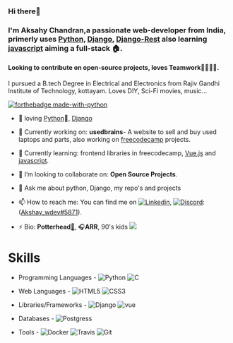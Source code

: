 <!--[![flyhigh][banner]]-->
### Hi there👋
### I'm Aksahy Chandran,a passionate web-developer from India, primerly uses [Python][python], [Django][django], [Django-Rest][django_rest] also learning [javascript][javascript] aiming a full-stack 🏠.
#### Looking to contribute on open-source projects, loves Teamwork👨‍👩‍👦‍👦.

I pursued a B.tech Degree in Electrical and Electronics from Rajiv Gandhi Institute of Technology, kottayam. Loves DIY, Sci-Fi movies, music...
<!--
**Akshay-ch-dj/Akshay-ch-dj** is a ✨ _special_ ✨ repository because its `README.md` (this file) appears on your GitHub profile.-->

[![forthebadge made-with-python](https://forthebadge.com/images/badges/made-with-python.svg)](https://github.com/Akshay-ch-dj)

- 💜 loving [Python][python]🐍, [Django][django] 

- 🔭 Currently working on: **usedbrains**- A website to sell and buy used laptops and parts, also working on [freecodecamp][freecodecamp] projects.
 
- 🌱 Currently learning: frontend libraries in freecodecamp, [Vue.js][vue] and [javascript][javascript].
   
- 👯 I’m looking to collaborate on: **Open Source Projects**.
<!-- 🤔 I’m looking for help with ...-->
- 💬 Ask me about python, Django, my repo's and projects

- 📫 How to reach me: You can find me on [![Linkedin](https://img.shields.io/badge/-LinkedIn-blue?style=flat&logo=Linkedin&logoColor=white)][linkedin], [![Discord](https://img.shields.io/badge/-Docker-0066cc?style=flat&logo=Docker&logoColor=4da6ff)][discord]: ([Akshay_wdev#5871][discord]).
<!-- 😄 Pronouns: ...-->
- ⚡ Bio: **Potterhead**[🧹️][potterhead], 🎧**ARR**, 90's kids <img src="https://img.shields.io/badge/-SWAG-ff9f40?style=social&logo=Windows-XP&logoColor=1c56ba">

<!--🏡 [website][website] **|** 
🐦 [twitter][twitter] **|** 
📺 [youtube][youtube] **|** 
🎥 [twitch][twitch] **|** 
📦 [npm][npm] **|** 
📷 [instagram][instagram] **|** 
👔 [linkedin][linkedin]-->

# Skills #
 
- Programming Languages - <img alt="Python" src="https://img.shields.io/badge/-Python-597fbd?logo=Python&logoColor=White&style=flat-square"> <img alt="C" src="https://img.shields.io/badge/-5d646e?logo=C&logoColor=e6f0ff&style=flat-square">

- Web Languages - <img alt="HTML5" src="https://img.shields.io/badge/-HTML-Red?logo=HTML5&logoColor=White&style=flat-square"> <img alt="CSS3" src="https://img.shields.io/badge/-CSS-00804a?logo=CSS3&logoColor=c9f2d8&style=flat-square">

- Libraries/Frameworks - <img alt="Django" src="https://img.shields.io/badge/-Django-2f5c46?logo=Django&logoColor=Green&style=flat-square"> <img alt="vue" src="https://img.shields.io/badge/-Vue.js-38c981?logo=Vue.js&logoColor=White&style=flat-square">

- Databases - <img alt="Postgress" src="https://img.shields.io/badge/-PostgreSQL-368abf?logo=PostgreSQL&logoColor=00406e&style=flat-square"> 
- Tools - <img alt="Docker" src="https://img.shields.io/badge/-Docker-0083bf?logo=Docker&logoColor=White&style=flat-square"> <img alt="Travis" src="https://img.shields.io/badge/-Travis-Yellow?logo=Travis&logoColor=Yelllow&style=flat-square"> <img alt="Git" src="https://img.shields.io/badge/-Git-Red?logo=Git&logoColor=White&style=flat-square">

[banner]: #
[javascript]: https://www.javascript.com/
[vue]: https://vuejs.org/
[python]: https://www.python.org/
[django]: https://www.djangoproject.com/
[django_rest]: https://www.django-rest-framework.org/
[docker]: https://www.docker.com/
[travis]: https://travis-ci.org/
[freecodecamp]: https://www.freecodecamp.org/
[codepen]: https://codepen.io/
[html5]: https://developer.mozilla.org/en-US/docs/Web/Guide/HTML/HTML5
[css3]: https://developer.mozilla.org/en-US/docs/Web/CSS
[postgresql]: https://www.postgresql.org/
[linkedin]: https://www.linkedin.com/in/akshay-chandran/
[vagrant]: https://www.vagrantup.com/
[potterhead]: https://www.wizardingworld.com/
[discord]: https://discord.com/
